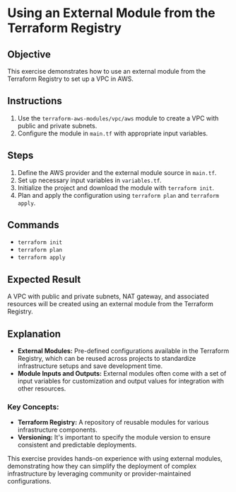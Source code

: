 # Using an External Module from the Terraform Registry

## Objective
This exercise demonstrates how to use an external module from the Terraform Registry to set up a VPC in AWS.

## Instructions
1. Use the `terraform-aws-modules/vpc/aws` module to create a VPC with public and private subnets.
2. Configure the module in `main.tf` with appropriate input variables.

## Steps
1. Define the AWS provider and the external module source in `main.tf`.
2. Set up necessary input variables in `variables.tf`.
3. Initialize the project and download the module with `terraform init`.
4. Plan and apply the configuration using `terraform plan` and `terraform apply`.

## Commands
- `terraform init`
- `terraform plan`
- `terraform apply`

## Expected Result
A VPC with public and private subnets, NAT gateway, and associated resources will be created using an external module from the Terraform Registry.

## Explanation
- **External Modules:** Pre-defined configurations available in the Terraform Registry, which can be reused across projects to standardize infrastructure setups and save development time.
- **Module Inputs and Outputs:** External modules often come with a set of input variables for customization and output values for integration with other resources.

### Key Concepts:
- **Terraform Registry:** A repository of reusable modules for various infrastructure components.
- **Versioning:** It's important to specify the module version to ensure consistent and predictable deployments.

This exercise provides hands-on experience with using external modules, demonstrating how they can simplify the deployment of complex infrastructure by leveraging community or provider-maintained configurations.

